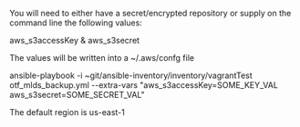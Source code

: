You will need to either have a secret/encrypted repository or supply on the command line the following values:

aws_s3accessKey & aws_s3secret

The values will be written into a ~/.aws/confg file 


ansible-playbook -i ~git/ansible-inventory/inventory/vagrantTest otf_mlds_backup.yml --extra-vars "aws_s3accessKey=SOME_KEY_VAL aws_s3secret=SOME_SECRET_VAL"

The default region is us-east-1
